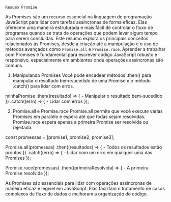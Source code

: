     Resumo Promise
As Promises são um recurso essencial na linguagem de programação JavaScript para lidar com tarefas assíncronas de forma eficaz. Elas oferecem uma maneira estruturada e mais fácil de controlar o fluxo de programas quando se trata de operações que podem levar algum tempo para serem concluídas. Este resumo explora os principais conceitos relacionados às Promises, desde a criação até a manipulação e o uso de métodos avançados como `Promise.all` e `Promise.race`. Aprender a trabalhar com Promises é fundamental para escrever código JavaScript robusto e responsivo, especialmente em ambientes onde operações assíncronas são comuns.


  1. Manipulando Promises
Você pode encadear métodos .then() para manipular o resultado bem-sucedido de uma Promise e o método .catch() para lidar com erros.



  minhaPromise
  .then((resultado) => {    - Manipular o resultado bem-sucedido
  })
  .catch((erro) => {        - Lidar com erros
  });
  
 2. Promise.all e Promise.race
Promise.all permite que você execute várias Promises em paralelo e espera até que todas sejam resolvidas. Promise.race espera apenas a primeira Promise ser resolvida ou rejeitada.


const promessas = [promise1, promise2, promise3];

Promise.all(promessas)
  .then((resultados) => {      - Todos os resultados estão prontos
  })
  .catch((erro) => {           - Lidar com um erro em qualquer uma das Promises
  });

Promise.race(promessas)
  .then((primeiraResolvida) => {    - A primeira Promise resolvida
  });

As Promises são essenciais para lidar com operações assíncronas de maneira eficaz e legível em JavaScript. Elas facilitam o tratamento de casos complexos de fluxo de dados e melhoram a organização do código.
